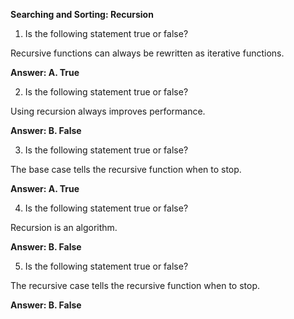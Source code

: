**Searching and Sorting: Recursion**

1. Is the following statement true or false?

Recursive functions can always be rewritten as iterative functions.

**Answer: A. True**

2. Is the following statement true or false?

Using recursion always improves performance.

**Answer: B. False**

3. Is the following statement true or false?

The base case tells the recursive function when to stop.

**Answer: A. True**

4. Is the following statement true or false?

Recursion is an algorithm.

**Answer: B. False**

5. Is the following statement true or false?

The recursive case tells the recursive function when to stop.

**Answer: B. False**